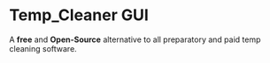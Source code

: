 # Temp_Cleaner GUI <br/>
A **free** and **Open-Source** alternative to all preparatory and paid temp cleaning software.

